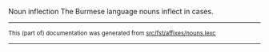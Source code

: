 Noun inflection
The Burmese language nouns inflect in cases.

* * *

<small>This (part of) documentation was generated from [src/fst/affixes/nouns.lexc](https://github.com/giellalt/lang-mya/blob/main/src/fst/affixes/nouns.lexc)</small>

---

